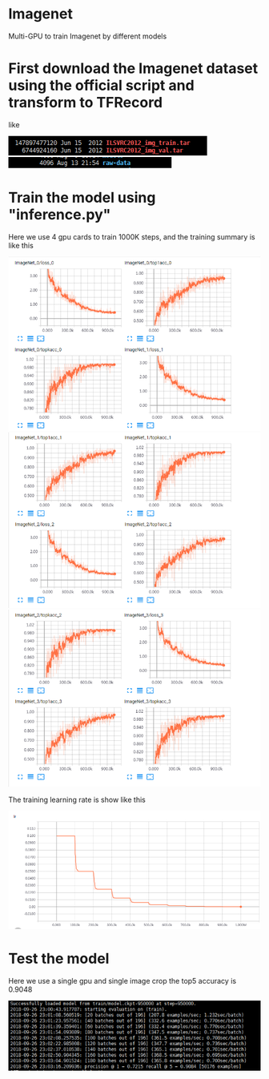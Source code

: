 # Imagenet
Multi-GPU to train Imagenet by different models

# First download the Imagenet dataset using the official script and transform to TFRecord

like 

![1](/img/1.PNG)
![2](/img/2.PNG)

# Train the model using "inference.py"

Here we use 4 gpu cards to train 1000K steps, and the training summary is like this 

![3](/img/3.PNG)
![4](/img/4.PNG)
![5](/img/5.PNG)

The training learning rate is show like this 

![6](/img/6.PNG)

# Test the model 

Here we use a single gpu and single image crop the top5 accuracy is 0.9048


![7](/img/7.PNG)
